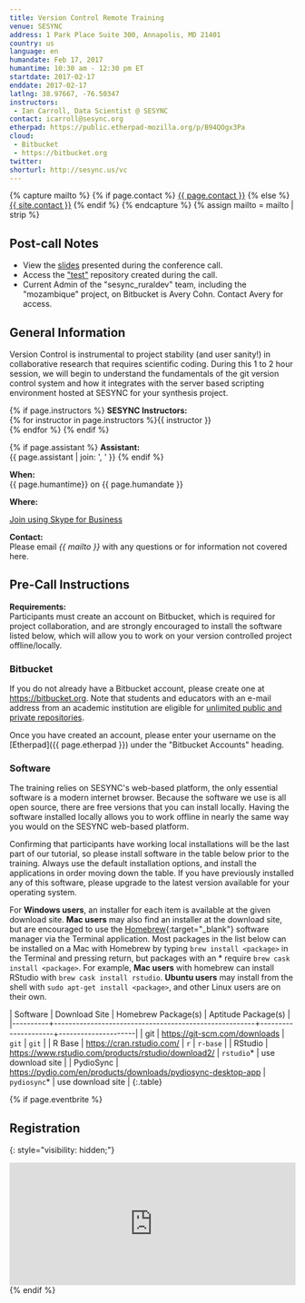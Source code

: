 ```yaml
---
title: Version Control Remote Training
venue: SESYNC
address: 1 Park Place Suite 300, Annapolis, MD 21401
country: us
language: en
humandate: Feb 17, 2017
humantime: 10:30 am - 12:30 pm ET
startdate: 2017-02-17
enddate: 2017-02-17
latlng: 38.97667, -76.50347
instructors:
 - Ian Carroll, Data Scientist @ SESYNC
contact: icarroll@sesync.org
etherpad: https://public.etherpad-mozilla.org/p/B94QOgx3Pa
cloud:
 - Bitbucket
 - https://bitbucket.org
twitter:
shorturl: http://sesync.us/vc
---
```


[//]: # " Capture additional variables. "

{% capture mailto %}
{% if page.contact %}
  <a href='mailto:{{page.contact}}'>{{ page.contact }}</a>
{% else %}
  <a href='mailto:{{site.contact}}'>{{ site.contact }}</a>
{% endif %}
{% endcapture %}
{% assign mailto = mailto | strip %}

[//]: # " Edit the values in the parameter block above to be appropriate for your bootcamp. "
[//]: # " Please use three-letter month names for the 'humandate' field. "

## Post-call Notes

- View the [slides](https://sesync-ci.github.io/basic-git-lesson/2017/02/17/) presented during the conference call.
- Access the ["test"](https://bitbucket.org/sesync_ruraldev/test) repository created during the call.
- Current Admin of the "sesync_ruraldev" team, including the "mozambique" project, on Bitbucket is Avery Cohn. Contact Avery for access.

## General Information

Version Control is instrumental to project stability (and user sanity!) in collaborative research that requires scientific coding. During this 1 to 2 hour session, we will begin to understand the fundamentals of the git version control system and how it integrates with the server based scripting environment hosted at SESYNC for your synthesis project.

[//]: # " This block displays the instructors' names if they are available. "

{% if page.instructors %}
**SESYNC Instructors:**  
{% for instructor in page.instructors %}{{ instructor }}  
{% endfor %}
{% endif %}

{% if page.assistant %}
**Assistant:**  
{{ page.assistant | join: ', ' }}
{% endif %}

[//]: # " Modify this block to reflect the target audience for your bootcamp. "
[//]: # " In particular, if it is only open to people from a particular institution, "
[//]: # " or if specialized prerequisite knowledge is required, please mention that. "

**When:**  
{{ page.humantime}} on {{ page.humandate }}

**Where:**  
  
[Join using Skype for Business](https://meet.sesync.org/icarroll/N2ONU4FQ)

[//]: # " The following block automatically inserts a contact email address if one has been specified for the page. "
[//]: # " If one hasn't, this block inserts the generic contact address for Software Carpentry. "

**Contact:**  
Please email *{{ mailto }}* with any questions or for information not covered here.

[//]: # " Edit this block to show the syllabus and schedule for your bootcamp. "

## Pre-Call Instructions

**Requirements:**  
Participants must create an account on Bitbucket, which is required for project collaboration, and are strongly encouraged to install the software listed below, which will allow you to work on your version controlled project offline/locally.

### Bitbucket

If you do not already have a Bitbucket account, please create one at <https://bitbucket.org>.
Note that students and educators with an e-mail address from an academic institution are eligible for [unlimited public and private repositories](https://blog.bitbucket.org/2012/08/20/bitbucket-academic/).

Once you have created an account, please enter your username on the [Etherpad]({{ page.etherpad }}) under the "Bitbucket Accounts" heading.

### Software

The training relies on SESYNC's web-based platform, the only essential software is a modern internet browser.
Because the software we use is all open source, there are free versions that you can install locally.
Having the software installed locally allows you to work offline in nearly the same way you would on the SESYNC web-based platform.

Confirming that participants have working local installations will be the last part of our tutorial, so please install software in the table below prior to the training. Always use the default installation options, and install the applications in order moving down the table. If you have previously installed any of this software, please upgrade to the latest version available for your operating system.

For **Windows users**, an installer for each item is available at the given download site.
**Mac users** may also find an installer at the download site, but are encouraged to use the [Homebrew](http://brew.sh){:target="_blank"} software manager via the Terminal application.
Most packages in the list below can be installed on a Mac with Homebrew by typing `brew install <package>` in the Terminal and pressing return, but packages with an * require `brew cask install <package>`.
For example, **Mac users** with homebrew can install RStudio with `brew cask install rstudio`.
**Ubuntu users** may install from the shell with `sudo apt-get install <package>`, and other Linux users are on their own.

| Software | Download Site                                         | Homebrew Package(s) | Aptitude Package(s) |
|----------+-------------------------------------------------------+---------------------+---------------------|
| git      | <https://git-scm.com/downloads>                       | `git`               | `git`               |
| R Base   | <https://cran.rstudio.com/>                           | `r`                 | `r-base`            |
| RStudio  | <https://www.rstudio.com/products/rstudio/download2/> | `rstudio`*          | use download site   |
| PydioSync | <https://pydio.com/en/products/downloads/pydiosync-desktop-app> | `pydiosync`* | use download site | 
{:.table}

{% if page.eventbrite %}
## Registration
{: style="visibility: hidden;"}

<iframe src="https://www.eventbrite.com/tickets-external?eid={{ page.eventbrite }}&ref=etckt" frameborder="0" width="100%" height="216px" scrolling="no"></iframe>
{% endif %}
